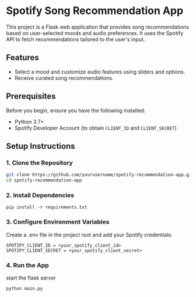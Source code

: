 # Spotify Song Recommendation App

This project is a Flask web application that provides song recommendations based on user-selected moods and audio preferences. It uses the Spotify API to fetch recommendations tailored to the user's input.

## Features

- Select a mood and customize audio features using sliders and options.
- Receive curated song recommendations.

## Prerequisites

Before you begin, ensure you have the following installed:

- Python 3.7+
- Spotify Developer Account (to obtain `CLIENT_ID` and `CLIENT_SECRET`)

## Setup Instructions

### 1. Clone the Repository

```bash
git clone https://github.com/yourusername/spotify-recommendation-app.git
cd spotify-recommendation-app
```

### 2. Install Dependencies

```
pip install -r requirements.txt
```
### 3. Configure Environment Variables
Create a .env file in the project root and add your Spotify credentials:

```
SPOTIPY_CLIENT_ID = <your_spotify_client_id>
SPOTIPY_CLIENT_SECRET = <your_spotify_client_secret>
```
### 4. Run the App
start the flask server
```
python main.py
```